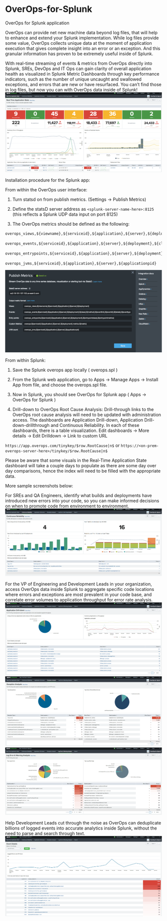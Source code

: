 # OverOps-for-Splunk
OverOps for Splunk application

OverOps can provide net new machine data beyond log files, that will help to enhance and extend your Splunk implementation.  While log files provide some value, OverOps collects unique data at the moment of application execution that gives complete insight into an error or an exception.  And this granular information has proven to be extremely useful inside of Splunk.

With real-time streaming of events & metrics from OverOps directly into Splunk, SREs, DevOps and IT Ops can gain clarity of overall application health as visualized in Splunk Metric Dashboards through key performance indicators, such as the number of unique uncaught and swallowed exceptions, and errors that are new or have resurfaced.  You can’t find those in log files, but now you can with OverOps data inside of Splunk!
![alt text](screenshots/rt-app-state.png "Real-Time Application State Dashboard")

Installation procedure for the Splunk app:

From within the OverOps user interface:

1. Turn statsd on from publish metrics. (Settings -> Publish Metrics)

2. Define the statsD server address as `<splunk-server-name-here>:8125`
(this reflects a Splunk UDP data input on port 8125)

3. The OverOps metrics should be defined as the following:

```
overops_views,${viewname},${serviceid},${application},${server},${deployment}

overops_events,${serviceid},${application},${server},${deployment},${class},${method},${eventlink},${eventid},${labels},${eventtype},${eventname},${introducedby},${entrypointclass},${entrypointmethod},${firstseen},${infra},${jiraissuekey}

overops_entrypoints,${serviceid},${application},${server},${deployment},${entrypointclass},${entrypointmetrics}

overops_jvms,${serviceid},${application},${server},${applicationpid}
```
![alt text](screenshots/publish-metrics.png "Publish Metrics")


From within Splunk:

1. Save the Splunk overops app locally ( overops.spl )

2. From the Splunk web application, go to Apps -> Manage Apps -> Install App from file, and choose the overops.spl file.

3. Now in Splunk, you should see OverOps for Splunk app ( Apps -> OverOps for Splunk )

4. Drill-down to OverOps Root Cause Analysis: Drill-through links to the OverOps root cause analysis will need to be updated with administration access. The dashboards are Application Drill-down, Application Drill-down-drillthrough and Continuous Reliability. In each of these dashboards, there is a table visualization. 
Edit dashboards -> More details -> Edit Drilldown -> Link to custom URL

`https://app.overops.com/tinykey/$row.RootCause|n$` or `https://<on-prem-overops-server-here>/tinykey/$row.RootCause|n$`

Please be aware that some visuals in the Real-Time Application State dashboard will take a couple days to populate as there are some day over day comparisons, hence the index will need to be filled with the appropriate data.

More sample screenshots below:

For SREs and QA Engineers, identify what builds and deployments have introduced new errors into your code, so you can make informed decisions on when to promote code from environment to environment.
![alt text](screenshots/continuous-reliability.png "Continuous Reliability Dashboard")

For the VP of Engineering and Development Leads in your organization, access OverOps data inside Splunk to aggregate specific code locations where errors and exceptions are most prevalent in your code base, and correlate error volumes to application throughput for error rate analysis.
![alt text](screenshots/app-drilldown.png "Application Drill-down Dashboard")
![alt text](screenshots/exception-analysis.png "Exception Analysis Dashboard")
![alt text](screenshots/log-error-warn-analysis.png "Log Error & Warning Analysis Dashboard")

Help Development Leads cut through the noise as OverOps can deduplicate billions of logged events into accurate analytics inside Splunk, without the need to parse and search through text.
![alt text](screenshots/event-details.png "Event Details Dashboard")

